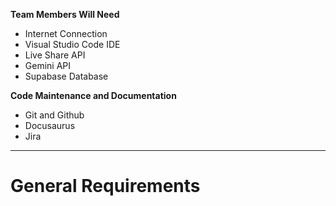 **Team Members Will Need**
- Internet Connection
- Visual Studio Code IDE
- Live Share API
- Gemini API
- Supabase Database

**Code Maintenance and Documentation**
- Git and Github
- Docusaurus
- Jira
---

# General Requirements
